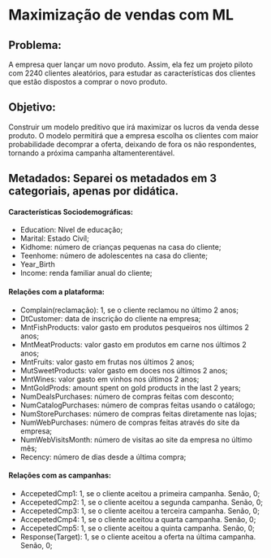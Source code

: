 # Maximização de vendas com ML

## Problema:

A empresa quer lançar um novo produto. Assim, ela fez um projeto piloto com 
2240 clientes aleatórios, para estudar as características dos clientes que estão dispostos a comprar o novo produto.

## Objetivo:

Construir um modelo preditivo que irá maximizar os lucros da venda desse produto. O modelo permitirá que a empresa escolha os clientes com maior probabilidade decomprar a oferta, deixando de fora os não respondentes, tornando a próxima campanha altamenterentável.


## Metadados: Separei os metadados em 3 categoriais, apenas por didática.

#### Características Sociodemográficas:

* Education: Nível de educação;
* Marital: Estado Civíl;
* Kidhome: número de crianças pequenas na casa do cliente;
* Teenhome: número de adolescentes na casa do cliente;
* Year_Birth
* Income: renda familiar anual do cliente;

#### Relações com a plataforma:

* Complain(reclamação): 1, se o cliente reclamou no último 2 anos;
* DtCustomer: data de inscrição do cliente na empresa;
* MntFishProducts: valor gasto em produtos pesqueiros nos últimos 2 anos;
* MntMeatProducts: valor gasto em produtos em carne nos últimos 2 anos;
* MntFruits: valor gasto em frutas nos últimos 2 anos;
* MutSweetProducts: valor gasto em doces nos últimos 2 anos;
* MntWines: valor gasto em vinhos nos últimos 2 anos;
* MntGoldProds: amount spent on gold products in the last 2 years;
* NumDealsPurchases: número de compras feitas com desconto;
* NumCatalogPurchases: número de compras feitas usando o catálogo;
* NumStorePurchases: número de compras feitas diretamente nas lojas;
* NumWebPurchases: número de compras feitas através do site da empresa;
* NumWebVisitsMonth: número de visitas ao site da empresa no último mês;
* Recency: número de dias desde a última compra;

#### Relações com as campanhas:

* AccepetedCmp1: 1, se o cliente aceitou a primeira campanha. Senão, 0;
* AccepetedCmp2: 1, se o cliente aceitou a segunda campanha. Senão, 0;
* AccepetedCmp3: 1, se o cliente aceitou a terceira campanha. Senão, 0;
* AccepetedCmp4: 1, se o cliente aceitou a quarta campanha. Senão, 0;
* AccepetedCmp5: 1, se o cliente aceitou a quinta campanha. Senão, 0;
* Response(Target): 1, se o cliente aceitou a oferta na última campanha. Senão, 0;

